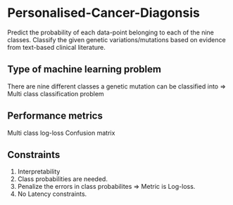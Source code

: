 # Personalised-Cancer-Diagonsis
Predict the probability of each data-point belonging to each of the nine classes.
Classify the given genetic variations/mutations based on evidence from text-based clinical literature.

## Type of machine learning problem
There are nine different classes a genetic mutation can be classified into => Multi class classification problem

## Performance metrics
Multi class log-loss
Confusion matrix

## Constraints
1. Interpretability
2. Class probabilities are needed.
3. Penalize the errors in class probabilites => Metric is Log-loss.
4. No Latency constraints.
